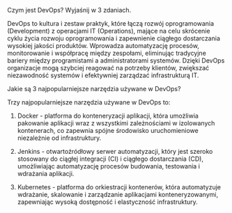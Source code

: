 Czym jest DevOps? Wyjaśnij w 3 zdaniach.

DevOps to kultura i zestaw praktyk, które łączą rozwój oprogramowania (Development) z operacjami IT (Operations), mające na celu skrócenie cyklu życia rozwoju oprogramowania i zapewnienie ciągłego dostarczania wysokiej jakości produktów. Wprowadza automatyzację procesów, monitorowanie i współpracę między zespołami, eliminując tradycyjne bariery między programistami a administratorami systemów. Dzięki DevOps organizacje mogą szybciej reagować na potrzeby klientów, zwiększać niezawodność systemów i efektywniej zarządzać infrastrukturą IT.


Jakie są 3 najpopularniejsze narzędzia używane w DevOps?

Trzy najpopularniejsze narzędzia używane w DevOps to:

1. Docker - platforma do konteneryzacji aplikacji, która umożliwia pakowanie aplikacji wraz z wszystkimi zależnościami w izolowanych kontenerach, co zapewnia spójne środowisko uruchomieniowe niezależnie od infrastruktury.

2. Jenkins - otwartoźródłowy serwer automatyzacji, który jest szeroko stosowany do ciągłej integracji (CI) i ciągłego dostarczania (CD), umożliwiając automatyzację procesów budowania, testowania i wdrażania aplikacji.

3. Kubernetes - platforma do orkiestracji kontenerów, która automatyzuje wdrażanie, skalowanie i zarządzanie aplikacjami konteneryzowanymi, zapewniając wysoką dostępność i elastyczność infrastruktury.
